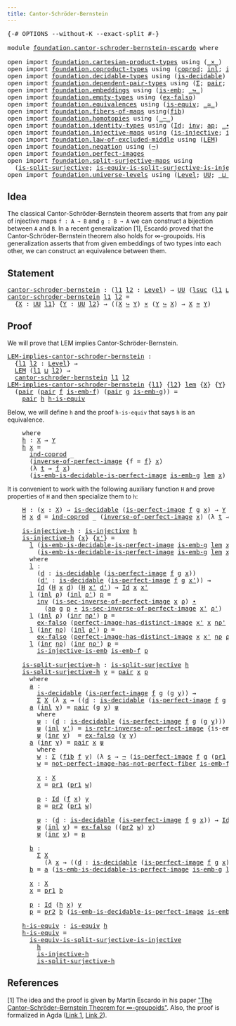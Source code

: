 ```yaml
---
title: Cantor-Schröder-Bernstein
---
```


<pre class="Agda"><a id="51" class="Symbol">{-#</a> <a id="55" class="Keyword">OPTIONS</a> <a id="63" class="Pragma">--without-K</a> <a id="75" class="Pragma">--exact-split</a> <a id="89" class="Symbol">#-}</a>

<a id="94" class="Keyword">module</a> <a id="101" href="foundation.cantor-schroder-bernstein-escardo.html" class="Module">foundation.cantor-schroder-bernstein-escardo</a> <a id="146" class="Keyword">where</a>

<a id="153" class="Keyword">open</a> <a id="158" class="Keyword">import</a> <a id="165" href="foundation.cartesian-product-types.html" class="Module">foundation.cartesian-product-types</a> <a id="200" class="Keyword">using</a> <a id="206" class="Symbol">(</a><a id="207" href="foundation-core.cartesian-product-types.html#577" class="Function Operator">_×_</a><a id="210" class="Symbol">)</a>
<a id="212" class="Keyword">open</a> <a id="217" class="Keyword">import</a> <a id="224" href="foundation.coproduct-types.html" class="Module">foundation.coproduct-types</a> <a id="251" class="Keyword">using</a> <a id="257" class="Symbol">(</a><a id="258" href="foundation.coproduct-types.html#1168" class="Datatype">coprod</a><a id="264" class="Symbol">;</a> <a id="266" href="foundation.coproduct-types.html#1239" class="InductiveConstructor">inl</a><a id="269" class="Symbol">;</a> <a id="271" href="foundation.coproduct-types.html#1262" class="InductiveConstructor">inr</a><a id="274" class="Symbol">;</a> <a id="276" href="foundation.coproduct-types.html#1284" class="Function">ind-coprod</a><a id="286" class="Symbol">)</a>
<a id="288" class="Keyword">open</a> <a id="293" class="Keyword">import</a> <a id="300" href="foundation.decidable-types.html" class="Module">foundation.decidable-types</a> <a id="327" class="Keyword">using</a> <a id="333" class="Symbol">(</a><a id="334" href="foundation.decidable-types.html#1905" class="Function">is-decidable</a><a id="346" class="Symbol">)</a>
<a id="348" class="Keyword">open</a> <a id="353" class="Keyword">import</a> <a id="360" href="foundation.dependent-pair-types.html" class="Module">foundation.dependent-pair-types</a> <a id="392" class="Keyword">using</a> <a id="398" class="Symbol">(</a><a id="399" href="foundation-core.dependent-pair-types.html#502" class="Record">Σ</a><a id="400" class="Symbol">;</a> <a id="402" href="foundation-core.dependent-pair-types.html#575" class="InductiveConstructor">pair</a><a id="406" class="Symbol">;</a> <a id="408" href="foundation-core.dependent-pair-types.html#592" class="Field">pr1</a><a id="411" class="Symbol">;</a> <a id="413" href="foundation-core.dependent-pair-types.html#604" class="Field">pr2</a><a id="416" class="Symbol">)</a>
<a id="418" class="Keyword">open</a> <a id="423" class="Keyword">import</a> <a id="430" href="foundation.embeddings.html" class="Module">foundation.embeddings</a> <a id="452" class="Keyword">using</a> <a id="458" class="Symbol">(</a><a id="459" href="foundation-core.embeddings.html#980" class="Function">is-emb</a><a id="465" class="Symbol">;</a> <a id="467" href="foundation-core.embeddings.html#1062" class="Function Operator">_↪_</a><a id="470" class="Symbol">)</a>
<a id="472" class="Keyword">open</a> <a id="477" class="Keyword">import</a> <a id="484" href="foundation.empty-types.html" class="Module">foundation.empty-types</a> <a id="507" class="Keyword">using</a> <a id="513" class="Symbol">(</a><a id="514" href="foundation-core.empty-types.html#1147" class="Function">ex-falso</a><a id="522" class="Symbol">)</a>
<a id="524" class="Keyword">open</a> <a id="529" class="Keyword">import</a> <a id="536" href="foundation.equivalences.html" class="Module">foundation.equivalences</a> <a id="560" class="Keyword">using</a> <a id="566" class="Symbol">(</a><a id="567" href="foundation-core.equivalences.html#1542" class="Function">is-equiv</a><a id="575" class="Symbol">;</a> <a id="577" href="foundation-core.equivalences.html#1607" class="Function Operator">_≃_</a><a id="580" class="Symbol">)</a>
<a id="582" class="Keyword">open</a> <a id="587" class="Keyword">import</a> <a id="594" href="foundation.fibers-of-maps.html" class="Module">foundation.fibers-of-maps</a> <a id="620" class="Keyword">using</a><a id="625" class="Symbol">(</a><a id="626" href="foundation-core.fibers-of-maps.html#928" class="Function">fib</a><a id="629" class="Symbol">)</a>
<a id="631" class="Keyword">open</a> <a id="636" class="Keyword">import</a> <a id="643" href="foundation.homotopies.html" class="Module">foundation.homotopies</a> <a id="665" class="Keyword">using</a> <a id="671" class="Symbol">(</a><a id="672" href="foundation-core.homotopies.html#467" class="Function Operator">_~_</a><a id="675" class="Symbol">)</a>
<a id="677" class="Keyword">open</a> <a id="682" class="Keyword">import</a> <a id="689" href="foundation.identity-types.html" class="Module">foundation.identity-types</a> <a id="715" class="Keyword">using</a> <a id="721" class="Symbol">(</a><a id="722" href="foundation-core.identity-types.html#641" class="Datatype">Id</a><a id="724" class="Symbol">;</a> <a id="726" href="foundation-core.identity-types.html#1552" class="Function">inv</a><a id="729" class="Symbol">;</a> <a id="731" href="foundation-core.identity-types.html#2853" class="Function">ap</a><a id="733" class="Symbol">;</a> <a id="735" href="foundation-core.identity-types.html#1239" class="Function Operator">_∙_</a><a id="738" class="Symbol">)</a>
<a id="740" class="Keyword">open</a> <a id="745" class="Keyword">import</a> <a id="752" href="foundation.injective-maps.html" class="Module">foundation.injective-maps</a> <a id="778" class="Keyword">using</a> <a id="784" class="Symbol">(</a><a id="785" href="foundation.injective-maps.html#1295" class="Function">is-injective</a><a id="797" class="Symbol">;</a> <a id="799" href="foundation.injective-maps.html#3649" class="Function">is-injective-is-emb</a><a id="818" class="Symbol">)</a>
<a id="820" class="Keyword">open</a> <a id="825" class="Keyword">import</a> <a id="832" href="foundation.law-of-excluded-middle.html" class="Module">foundation.law-of-excluded-middle</a> <a id="866" class="Keyword">using</a> <a id="872" class="Symbol">(</a><a id="873" href="foundation.law-of-excluded-middle.html#645" class="Function">LEM</a><a id="876" class="Symbol">)</a>
<a id="878" class="Keyword">open</a> <a id="883" class="Keyword">import</a> <a id="890" href="foundation.negation.html" class="Module">foundation.negation</a> <a id="910" class="Keyword">using</a> <a id="916" class="Symbol">(</a><a id="917" href="foundation-core.negation.html#452" class="Function">¬</a><a id="918" class="Symbol">)</a>
<a id="920" class="Keyword">open</a> <a id="925" class="Keyword">import</a> <a id="932" href="foundation.perfect-images.html" class="Module">foundation.perfect-images</a>
<a id="958" class="Keyword">open</a> <a id="963" class="Keyword">import</a> <a id="970" href="foundation.split-surjective-maps.html" class="Module">foundation.split-surjective-maps</a> <a id="1003" class="Keyword">using</a>
  <a id="1011" class="Symbol">(</a><a id="1012" href="foundation.split-surjective-maps.html#969" class="Function">is-split-surjective</a><a id="1031" class="Symbol">;</a> <a id="1033" href="foundation.split-surjective-maps.html#1326" class="Function">is-equiv-is-split-surjective-is-injective</a><a id="1074" class="Symbol">)</a>
<a id="1076" class="Keyword">open</a> <a id="1081" class="Keyword">import</a> <a id="1088" href="foundation.universe-levels.html" class="Module">foundation.universe-levels</a> <a id="1115" class="Keyword">using</a> <a id="1121" class="Symbol">(</a><a id="1122" href="Agda.Primitive.html#597" class="Postulate">Level</a><a id="1127" class="Symbol">;</a> <a id="1129" href="foundation-core.universe-levels.html#222" class="Primitive">UU</a><a id="1131" class="Symbol">;</a> <a id="1133" href="Agda.Primitive.html#810" class="Primitive Operator">_⊔_</a><a id="1136" class="Symbol">;</a> <a id="1138" href="Agda.Primitive.html#780" class="Primitive">lsuc</a><a id="1142" class="Symbol">)</a>
</pre>
## Idea

The classical Cantor-Schröder-Bernstein theorem asserts that from any pair of injective maps `f : A → B` and `g : B → A` we can construct a bijection between `A` and `B`. In a recent generalization [1], Escardó proved that the Cantor-Schröder-Bernstein theorem also holds for ∞-groupoids. His generalization asserts that from given embeddings of two types into each other, we can construct an equivalence between them.

## Statement

<pre class="Agda"><a id="cantor-schroder-bernstein"></a><a id="1600" href="foundation.cantor-schroder-bernstein-escardo.html#1600" class="Function">cantor-schroder-bernstein</a> <a id="1626" class="Symbol">:</a> <a id="1628" class="Symbol">(</a><a id="1629" href="foundation.cantor-schroder-bernstein-escardo.html#1629" class="Bound">l1</a> <a id="1632" href="foundation.cantor-schroder-bernstein-escardo.html#1632" class="Bound">l2</a> <a id="1635" class="Symbol">:</a> <a id="1637" href="Agda.Primitive.html#597" class="Postulate">Level</a><a id="1642" class="Symbol">)</a> <a id="1644" class="Symbol">→</a> <a id="1646" href="foundation-core.universe-levels.html#222" class="Primitive">UU</a> <a id="1649" class="Symbol">(</a><a id="1650" href="Agda.Primitive.html#780" class="Primitive">lsuc</a> <a id="1655" class="Symbol">(</a><a id="1656" href="foundation.cantor-schroder-bernstein-escardo.html#1629" class="Bound">l1</a> <a id="1659" href="Agda.Primitive.html#810" class="Primitive Operator">⊔</a> <a id="1661" href="foundation.cantor-schroder-bernstein-escardo.html#1632" class="Bound">l2</a><a id="1663" class="Symbol">))</a>
<a id="1666" href="foundation.cantor-schroder-bernstein-escardo.html#1600" class="Function">cantor-schroder-bernstein</a> <a id="1692" href="foundation.cantor-schroder-bernstein-escardo.html#1692" class="Bound">l1</a> <a id="1695" href="foundation.cantor-schroder-bernstein-escardo.html#1695" class="Bound">l2</a> <a id="1698" class="Symbol">=</a>
  <a id="1702" class="Symbol">{</a><a id="1703" href="foundation.cantor-schroder-bernstein-escardo.html#1703" class="Bound">X</a> <a id="1705" class="Symbol">:</a> <a id="1707" href="foundation-core.universe-levels.html#222" class="Primitive">UU</a> <a id="1710" href="foundation.cantor-schroder-bernstein-escardo.html#1692" class="Bound">l1</a><a id="1712" class="Symbol">}</a> <a id="1714" class="Symbol">{</a><a id="1715" href="foundation.cantor-schroder-bernstein-escardo.html#1715" class="Bound">Y</a> <a id="1717" class="Symbol">:</a> <a id="1719" href="foundation-core.universe-levels.html#222" class="Primitive">UU</a> <a id="1722" href="foundation.cantor-schroder-bernstein-escardo.html#1695" class="Bound">l2</a><a id="1724" class="Symbol">}</a> <a id="1726" class="Symbol">→</a> <a id="1728" class="Symbol">((</a><a id="1730" href="foundation.cantor-schroder-bernstein-escardo.html#1703" class="Bound">X</a> <a id="1732" href="foundation-core.embeddings.html#1062" class="Function Operator">↪</a> <a id="1734" href="foundation.cantor-schroder-bernstein-escardo.html#1715" class="Bound">Y</a><a id="1735" class="Symbol">)</a> <a id="1737" href="foundation-core.cartesian-product-types.html#577" class="Function Operator">×</a> <a id="1739" class="Symbol">(</a><a id="1740" href="foundation.cantor-schroder-bernstein-escardo.html#1715" class="Bound">Y</a> <a id="1742" href="foundation-core.embeddings.html#1062" class="Function Operator">↪</a> <a id="1744" href="foundation.cantor-schroder-bernstein-escardo.html#1703" class="Bound">X</a><a id="1745" class="Symbol">)</a> <a id="1747" class="Symbol">→</a> <a id="1749" href="foundation.cantor-schroder-bernstein-escardo.html#1703" class="Bound">X</a> <a id="1751" href="foundation-core.equivalences.html#1607" class="Function Operator">≃</a> <a id="1753" href="foundation.cantor-schroder-bernstein-escardo.html#1715" class="Bound">Y</a><a id="1754" class="Symbol">)</a>
</pre>
## Proof

We will prove that LEM implies Cantor-Schröder-Bernstein.

<pre class="Agda"><a id="LEM-implies-cantor-schroder-bernstein"></a><a id="1838" href="foundation.cantor-schroder-bernstein-escardo.html#1838" class="Function">LEM-implies-cantor-schroder-bernstein</a> <a id="1876" class="Symbol">:</a>
  <a id="1880" class="Symbol">{</a><a id="1881" href="foundation.cantor-schroder-bernstein-escardo.html#1881" class="Bound">l1</a> <a id="1884" href="foundation.cantor-schroder-bernstein-escardo.html#1884" class="Bound">l2</a> <a id="1887" class="Symbol">:</a> <a id="1889" href="Agda.Primitive.html#597" class="Postulate">Level</a><a id="1894" class="Symbol">}</a> <a id="1896" class="Symbol">→</a>
  <a id="1900" href="foundation.law-of-excluded-middle.html#645" class="Function">LEM</a> <a id="1904" class="Symbol">(</a><a id="1905" href="foundation.cantor-schroder-bernstein-escardo.html#1881" class="Bound">l1</a> <a id="1908" href="Agda.Primitive.html#810" class="Primitive Operator">⊔</a> <a id="1910" href="foundation.cantor-schroder-bernstein-escardo.html#1884" class="Bound">l2</a><a id="1912" class="Symbol">)</a> <a id="1914" class="Symbol">→</a>
  <a id="1918" href="foundation.cantor-schroder-bernstein-escardo.html#1600" class="Function">cantor-schroder-bernstein</a> <a id="1944" href="foundation.cantor-schroder-bernstein-escardo.html#1881" class="Bound">l1</a> <a id="1947" href="foundation.cantor-schroder-bernstein-escardo.html#1884" class="Bound">l2</a>
<a id="1950" href="foundation.cantor-schroder-bernstein-escardo.html#1838" class="Function">LEM-implies-cantor-schroder-bernstein</a> <a id="1988" class="Symbol">{</a><a id="1989" href="foundation.cantor-schroder-bernstein-escardo.html#1989" class="Bound">l1</a><a id="1991" class="Symbol">}</a> <a id="1993" class="Symbol">{</a><a id="1994" href="foundation.cantor-schroder-bernstein-escardo.html#1994" class="Bound">l2</a><a id="1996" class="Symbol">}</a> <a id="1998" href="foundation.cantor-schroder-bernstein-escardo.html#1998" class="Bound">lem</a> <a id="2002" class="Symbol">{</a><a id="2003" href="foundation.cantor-schroder-bernstein-escardo.html#2003" class="Bound">X</a><a id="2004" class="Symbol">}</a> <a id="2006" class="Symbol">{</a><a id="2007" href="foundation.cantor-schroder-bernstein-escardo.html#2007" class="Bound">Y</a><a id="2008" class="Symbol">}</a>
  <a id="2012" class="Symbol">(</a><a id="2013" href="foundation-core.dependent-pair-types.html#575" class="InductiveConstructor">pair</a> <a id="2018" class="Symbol">(</a><a id="2019" href="foundation-core.dependent-pair-types.html#575" class="InductiveConstructor">pair</a> <a id="2024" href="foundation.cantor-schroder-bernstein-escardo.html#2024" class="Bound">f</a> <a id="2026" href="foundation.cantor-schroder-bernstein-escardo.html#2026" class="Bound">is-emb-f</a><a id="2034" class="Symbol">)</a> <a id="2036" class="Symbol">(</a><a id="2037" href="foundation-core.dependent-pair-types.html#575" class="InductiveConstructor">pair</a> <a id="2042" href="foundation.cantor-schroder-bernstein-escardo.html#2042" class="Bound">g</a> <a id="2044" href="foundation.cantor-schroder-bernstein-escardo.html#2044" class="Bound">is-emb-g</a><a id="2052" class="Symbol">))</a> <a id="2055" class="Symbol">=</a>
    <a id="2061" href="foundation-core.dependent-pair-types.html#575" class="InductiveConstructor">pair</a> <a id="2066" href="foundation.cantor-schroder-bernstein-escardo.html#2193" class="Function">h</a> <a id="2068" href="foundation.cantor-schroder-bernstein-escardo.html#4580" class="Function">h-is-equiv</a>
</pre>
Below, we will define `h` and the proof `h-is-equiv` that says `h` is an equivalence.

<pre class="Agda">    <a id="2183" class="Keyword">where</a>
    <a id="2193" href="foundation.cantor-schroder-bernstein-escardo.html#2193" class="Function">h</a> <a id="2195" class="Symbol">:</a> <a id="2197" href="foundation.cantor-schroder-bernstein-escardo.html#2003" class="Bound">X</a> <a id="2199" class="Symbol">→</a> <a id="2201" href="foundation.cantor-schroder-bernstein-escardo.html#2007" class="Bound">Y</a>
    <a id="2207" href="foundation.cantor-schroder-bernstein-escardo.html#2193" class="Function">h</a> <a id="2209" href="foundation.cantor-schroder-bernstein-escardo.html#2209" class="Bound">x</a> <a id="2211" class="Symbol">=</a>
      <a id="2219" href="foundation.coproduct-types.html#1284" class="Function">ind-coprod</a> <a id="2230" class="Symbol">_</a>
      <a id="2238" class="Symbol">(</a><a id="2239" href="foundation.perfect-images.html#3253" class="Function">inverse-of-perfect-image</a> <a id="2264" class="Symbol">{</a><a id="2265" class="Argument">f</a> <a id="2267" class="Symbol">=</a> <a id="2269" href="foundation.cantor-schroder-bernstein-escardo.html#2024" class="Bound">f</a><a id="2270" class="Symbol">}</a> <a id="2272" href="foundation.cantor-schroder-bernstein-escardo.html#2209" class="Bound">x</a><a id="2273" class="Symbol">)</a>
      <a id="2281" class="Symbol">(λ</a> <a id="2284" href="foundation.cantor-schroder-bernstein-escardo.html#2284" class="Bound">t</a> <a id="2286" class="Symbol">→</a> <a id="2288" href="foundation.cantor-schroder-bernstein-escardo.html#2024" class="Bound">f</a> <a id="2290" href="foundation.cantor-schroder-bernstein-escardo.html#2209" class="Bound">x</a><a id="2291" class="Symbol">)</a>
      <a id="2299" class="Symbol">(</a><a id="2300" href="foundation.perfect-images.html#2372" class="Function">is-emb-is-decidable-is-perfect-image</a> <a id="2337" href="foundation.cantor-schroder-bernstein-escardo.html#2044" class="Bound">is-emb-g</a> <a id="2346" href="foundation.cantor-schroder-bernstein-escardo.html#1998" class="Bound">lem</a> <a id="2350" href="foundation.cantor-schroder-bernstein-escardo.html#2209" class="Bound">x</a><a id="2351" class="Symbol">)</a>
</pre>
It is convenient to work with the following auxiliary function `H` and prove properties of `H` and then specialize them to `h`:

<pre class="Agda">    <a id="2499" href="foundation.cantor-schroder-bernstein-escardo.html#2499" class="Function">H</a> <a id="2501" class="Symbol">:</a> <a id="2503" class="Symbol">(</a><a id="2504" href="foundation.cantor-schroder-bernstein-escardo.html#2504" class="Bound">x</a> <a id="2506" class="Symbol">:</a> <a id="2508" href="foundation.cantor-schroder-bernstein-escardo.html#2003" class="Bound">X</a><a id="2509" class="Symbol">)</a> <a id="2511" class="Symbol">→</a> <a id="2513" href="foundation.decidable-types.html#1905" class="Function">is-decidable</a> <a id="2526" class="Symbol">(</a><a id="2527" href="foundation.perfect-images.html#1692" class="Function">is-perfect-image</a> <a id="2544" href="foundation.cantor-schroder-bernstein-escardo.html#2024" class="Bound">f</a> <a id="2546" href="foundation.cantor-schroder-bernstein-escardo.html#2042" class="Bound">g</a> <a id="2548" href="foundation.cantor-schroder-bernstein-escardo.html#2504" class="Bound">x</a><a id="2549" class="Symbol">)</a> <a id="2551" class="Symbol">→</a> <a id="2553" href="foundation.cantor-schroder-bernstein-escardo.html#2007" class="Bound">Y</a>
    <a id="2559" href="foundation.cantor-schroder-bernstein-escardo.html#2499" class="Function">H</a> <a id="2561" href="foundation.cantor-schroder-bernstein-escardo.html#2561" class="Bound">x</a> <a id="2563" href="foundation.cantor-schroder-bernstein-escardo.html#2563" class="Bound">d</a> <a id="2565" class="Symbol">=</a> <a id="2567" href="foundation.coproduct-types.html#1284" class="Function">ind-coprod</a> <a id="2578" class="Symbol">_</a> <a id="2580" class="Symbol">(</a><a id="2581" href="foundation.perfect-images.html#3253" class="Function">inverse-of-perfect-image</a> <a id="2606" href="foundation.cantor-schroder-bernstein-escardo.html#2561" class="Bound">x</a><a id="2607" class="Symbol">)</a> <a id="2609" class="Symbol">(λ</a> <a id="2612" href="foundation.cantor-schroder-bernstein-escardo.html#2612" class="Bound">t</a> <a id="2614" class="Symbol">→</a> <a id="2616" href="foundation.cantor-schroder-bernstein-escardo.html#2024" class="Bound">f</a> <a id="2618" href="foundation.cantor-schroder-bernstein-escardo.html#2561" class="Bound">x</a><a id="2619" class="Symbol">)</a> <a id="2621" href="foundation.cantor-schroder-bernstein-escardo.html#2563" class="Bound">d</a>

    <a id="2628" href="foundation.cantor-schroder-bernstein-escardo.html#2628" class="Function">is-injective-h</a> <a id="2643" class="Symbol">:</a> <a id="2645" href="foundation.injective-maps.html#1295" class="Function">is-injective</a> <a id="2658" href="foundation.cantor-schroder-bernstein-escardo.html#2193" class="Function">h</a>
    <a id="2664" href="foundation.cantor-schroder-bernstein-escardo.html#2628" class="Function">is-injective-h</a> <a id="2679" class="Symbol">{</a><a id="2680" href="foundation.cantor-schroder-bernstein-escardo.html#2680" class="Bound">x</a><a id="2681" class="Symbol">}</a> <a id="2683" class="Symbol">{</a><a id="2684" href="foundation.cantor-schroder-bernstein-escardo.html#2684" class="Bound">x&#39;</a><a id="2686" class="Symbol">}</a> <a id="2688" class="Symbol">=</a>
      <a id="2696" href="foundation.cantor-schroder-bernstein-escardo.html#2833" class="Function">l</a> <a id="2698" class="Symbol">(</a><a id="2699" href="foundation.perfect-images.html#2372" class="Function">is-emb-is-decidable-is-perfect-image</a> <a id="2736" href="foundation.cantor-schroder-bernstein-escardo.html#2044" class="Bound">is-emb-g</a> <a id="2745" href="foundation.cantor-schroder-bernstein-escardo.html#1998" class="Bound">lem</a> <a id="2749" href="foundation.cantor-schroder-bernstein-escardo.html#2680" class="Bound">x</a><a id="2750" class="Symbol">)</a>
        <a id="2760" class="Symbol">(</a><a id="2761" href="foundation.perfect-images.html#2372" class="Function">is-emb-is-decidable-is-perfect-image</a> <a id="2798" href="foundation.cantor-schroder-bernstein-escardo.html#2044" class="Bound">is-emb-g</a> <a id="2807" href="foundation.cantor-schroder-bernstein-escardo.html#1998" class="Bound">lem</a> <a id="2811" href="foundation.cantor-schroder-bernstein-escardo.html#2684" class="Bound">x&#39;</a><a id="2813" class="Symbol">)</a>
      <a id="2821" class="Keyword">where</a>
      <a id="2833" href="foundation.cantor-schroder-bernstein-escardo.html#2833" class="Function">l</a> <a id="2835" class="Symbol">:</a>
        <a id="2845" class="Symbol">(</a><a id="2846" href="foundation.cantor-schroder-bernstein-escardo.html#2846" class="Bound">d</a> <a id="2848" class="Symbol">:</a> <a id="2850" href="foundation.decidable-types.html#1905" class="Function">is-decidable</a> <a id="2863" class="Symbol">(</a><a id="2864" href="foundation.perfect-images.html#1692" class="Function">is-perfect-image</a> <a id="2881" href="foundation.cantor-schroder-bernstein-escardo.html#2024" class="Bound">f</a> <a id="2883" href="foundation.cantor-schroder-bernstein-escardo.html#2042" class="Bound">g</a> <a id="2885" href="foundation.cantor-schroder-bernstein-escardo.html#2680" class="Bound">x</a><a id="2886" class="Symbol">))</a>
        <a id="2897" class="Symbol">(</a><a id="2898" href="foundation.cantor-schroder-bernstein-escardo.html#2898" class="Bound">d&#39;</a> <a id="2901" class="Symbol">:</a> <a id="2903" href="foundation.decidable-types.html#1905" class="Function">is-decidable</a> <a id="2916" class="Symbol">(</a><a id="2917" href="foundation.perfect-images.html#1692" class="Function">is-perfect-image</a> <a id="2934" href="foundation.cantor-schroder-bernstein-escardo.html#2024" class="Bound">f</a> <a id="2936" href="foundation.cantor-schroder-bernstein-escardo.html#2042" class="Bound">g</a> <a id="2938" href="foundation.cantor-schroder-bernstein-escardo.html#2684" class="Bound">x&#39;</a><a id="2940" class="Symbol">))</a> <a id="2943" class="Symbol">→</a>
        <a id="2953" href="foundation-core.identity-types.html#641" class="Datatype">Id</a> <a id="2956" class="Symbol">(</a><a id="2957" href="foundation.cantor-schroder-bernstein-escardo.html#2499" class="Function">H</a> <a id="2959" href="foundation.cantor-schroder-bernstein-escardo.html#2680" class="Bound">x</a> <a id="2961" href="foundation.cantor-schroder-bernstein-escardo.html#2846" class="Bound">d</a><a id="2962" class="Symbol">)</a> <a id="2964" class="Symbol">(</a><a id="2965" href="foundation.cantor-schroder-bernstein-escardo.html#2499" class="Function">H</a> <a id="2967" href="foundation.cantor-schroder-bernstein-escardo.html#2684" class="Bound">x&#39;</a> <a id="2970" href="foundation.cantor-schroder-bernstein-escardo.html#2898" class="Bound">d&#39;</a><a id="2972" class="Symbol">)</a> <a id="2974" class="Symbol">→</a> <a id="2976" href="foundation-core.identity-types.html#641" class="Datatype">Id</a> <a id="2979" href="foundation.cantor-schroder-bernstein-escardo.html#2680" class="Bound">x</a> <a id="2981" href="foundation.cantor-schroder-bernstein-escardo.html#2684" class="Bound">x&#39;</a>
      <a id="2990" href="foundation.cantor-schroder-bernstein-escardo.html#2833" class="Function">l</a> <a id="2992" class="Symbol">(</a><a id="2993" href="foundation.coproduct-types.html#1239" class="InductiveConstructor">inl</a> <a id="2997" href="foundation.cantor-schroder-bernstein-escardo.html#2997" class="Bound">ρ</a><a id="2998" class="Symbol">)</a> <a id="3000" class="Symbol">(</a><a id="3001" href="foundation.coproduct-types.html#1239" class="InductiveConstructor">inl</a> <a id="3005" href="foundation.cantor-schroder-bernstein-escardo.html#3005" class="Bound">ρ&#39;</a><a id="3007" class="Symbol">)</a> <a id="3009" href="foundation.cantor-schroder-bernstein-escardo.html#3009" class="Bound">p</a> <a id="3011" class="Symbol">=</a>
        <a id="3021" href="foundation-core.identity-types.html#1552" class="Function">inv</a> <a id="3025" class="Symbol">(</a><a id="3026" href="foundation.perfect-images.html#3397" class="Function">is-sec-inverse-of-perfect-image</a> <a id="3058" href="foundation.cantor-schroder-bernstein-escardo.html#2680" class="Bound">x</a> <a id="3060" href="foundation.cantor-schroder-bernstein-escardo.html#2997" class="Bound">ρ</a><a id="3061" class="Symbol">)</a> <a id="3063" href="foundation-core.identity-types.html#1239" class="Function Operator">∙</a>
          <a id="3075" class="Symbol">(</a><a id="3076" href="foundation-core.identity-types.html#2853" class="Function">ap</a> <a id="3079" href="foundation.cantor-schroder-bernstein-escardo.html#2042" class="Bound">g</a> <a id="3081" href="foundation.cantor-schroder-bernstein-escardo.html#3009" class="Bound">p</a> <a id="3083" href="foundation-core.identity-types.html#1239" class="Function Operator">∙</a> <a id="3085" href="foundation.perfect-images.html#3397" class="Function">is-sec-inverse-of-perfect-image</a> <a id="3117" href="foundation.cantor-schroder-bernstein-escardo.html#2684" class="Bound">x&#39;</a> <a id="3120" href="foundation.cantor-schroder-bernstein-escardo.html#3005" class="Bound">ρ&#39;</a><a id="3122" class="Symbol">)</a>
      <a id="3130" href="foundation.cantor-schroder-bernstein-escardo.html#2833" class="Function">l</a> <a id="3132" class="Symbol">(</a><a id="3133" href="foundation.coproduct-types.html#1239" class="InductiveConstructor">inl</a> <a id="3137" href="foundation.cantor-schroder-bernstein-escardo.html#3137" class="Bound">ρ</a><a id="3138" class="Symbol">)</a> <a id="3140" class="Symbol">(</a><a id="3141" href="foundation.coproduct-types.html#1262" class="InductiveConstructor">inr</a> <a id="3145" href="foundation.cantor-schroder-bernstein-escardo.html#3145" class="Bound">nρ&#39;</a><a id="3148" class="Symbol">)</a> <a id="3150" href="foundation.cantor-schroder-bernstein-escardo.html#3150" class="Bound">p</a> <a id="3152" class="Symbol">=</a>
        <a id="3162" href="foundation-core.empty-types.html#1147" class="Function">ex-falso</a> <a id="3171" class="Symbol">(</a><a id="3172" href="foundation.perfect-images.html#4486" class="Function">perfect-image-has-distinct-image</a> <a id="3205" href="foundation.cantor-schroder-bernstein-escardo.html#2684" class="Bound">x&#39;</a> <a id="3208" href="foundation.cantor-schroder-bernstein-escardo.html#2680" class="Bound">x</a> <a id="3210" href="foundation.cantor-schroder-bernstein-escardo.html#3145" class="Bound">nρ&#39;</a> <a id="3214" href="foundation.cantor-schroder-bernstein-escardo.html#3137" class="Bound">ρ</a> <a id="3216" class="Symbol">(</a><a id="3217" href="foundation-core.identity-types.html#1552" class="Function">inv</a> <a id="3221" href="foundation.cantor-schroder-bernstein-escardo.html#3150" class="Bound">p</a><a id="3222" class="Symbol">))</a>
      <a id="3231" href="foundation.cantor-schroder-bernstein-escardo.html#2833" class="Function">l</a> <a id="3233" class="Symbol">(</a><a id="3234" href="foundation.coproduct-types.html#1262" class="InductiveConstructor">inr</a> <a id="3238" href="foundation.cantor-schroder-bernstein-escardo.html#3238" class="Bound">nρ</a><a id="3240" class="Symbol">)</a> <a id="3242" class="Symbol">(</a><a id="3243" href="foundation.coproduct-types.html#1239" class="InductiveConstructor">inl</a> <a id="3247" href="foundation.cantor-schroder-bernstein-escardo.html#3247" class="Bound">ρ&#39;</a><a id="3249" class="Symbol">)</a> <a id="3251" href="foundation.cantor-schroder-bernstein-escardo.html#3251" class="Bound">p</a> <a id="3253" class="Symbol">=</a>
        <a id="3263" href="foundation-core.empty-types.html#1147" class="Function">ex-falso</a> <a id="3272" class="Symbol">(</a><a id="3273" href="foundation.perfect-images.html#4486" class="Function">perfect-image-has-distinct-image</a> <a id="3306" href="foundation.cantor-schroder-bernstein-escardo.html#2680" class="Bound">x</a> <a id="3308" href="foundation.cantor-schroder-bernstein-escardo.html#2684" class="Bound">x&#39;</a> <a id="3311" href="foundation.cantor-schroder-bernstein-escardo.html#3238" class="Bound">nρ</a> <a id="3314" href="foundation.cantor-schroder-bernstein-escardo.html#3247" class="Bound">ρ&#39;</a> <a id="3317" href="foundation.cantor-schroder-bernstein-escardo.html#3251" class="Bound">p</a><a id="3318" class="Symbol">)</a>
      <a id="3326" href="foundation.cantor-schroder-bernstein-escardo.html#2833" class="Function">l</a> <a id="3328" class="Symbol">(</a><a id="3329" href="foundation.coproduct-types.html#1262" class="InductiveConstructor">inr</a> <a id="3333" href="foundation.cantor-schroder-bernstein-escardo.html#3333" class="Bound">nρ</a><a id="3335" class="Symbol">)</a> <a id="3337" class="Symbol">(</a><a id="3338" href="foundation.coproduct-types.html#1262" class="InductiveConstructor">inr</a> <a id="3342" href="foundation.cantor-schroder-bernstein-escardo.html#3342" class="Bound">nρ&#39;</a><a id="3345" class="Symbol">)</a> <a id="3347" href="foundation.cantor-schroder-bernstein-escardo.html#3347" class="Bound">p</a> <a id="3349" class="Symbol">=</a>
        <a id="3359" href="foundation.injective-maps.html#3649" class="Function">is-injective-is-emb</a> <a id="3379" href="foundation.cantor-schroder-bernstein-escardo.html#2026" class="Bound">is-emb-f</a> <a id="3388" href="foundation.cantor-schroder-bernstein-escardo.html#3347" class="Bound">p</a>

    <a id="3395" href="foundation.cantor-schroder-bernstein-escardo.html#3395" class="Function">is-split-surjective-h</a> <a id="3417" class="Symbol">:</a> <a id="3419" href="foundation.split-surjective-maps.html#969" class="Function">is-split-surjective</a> <a id="3439" href="foundation.cantor-schroder-bernstein-escardo.html#2193" class="Function">h</a>
    <a id="3445" href="foundation.cantor-schroder-bernstein-escardo.html#3395" class="Function">is-split-surjective-h</a> <a id="3467" href="foundation.cantor-schroder-bernstein-escardo.html#3467" class="Bound">y</a> <a id="3469" class="Symbol">=</a> <a id="3471" href="foundation-core.dependent-pair-types.html#575" class="InductiveConstructor">pair</a> <a id="3476" href="foundation.cantor-schroder-bernstein-escardo.html#4461" class="Function">x</a> <a id="3478" href="foundation.cantor-schroder-bernstein-escardo.html#4490" class="Function">p</a>
      <a id="3486" class="Keyword">where</a>
      <a id="3498" href="foundation.cantor-schroder-bernstein-escardo.html#3498" class="Function">a</a> <a id="3500" class="Symbol">:</a>
        <a id="3510" href="foundation.decidable-types.html#1905" class="Function">is-decidable</a> <a id="3523" class="Symbol">(</a><a id="3524" href="foundation.perfect-images.html#1692" class="Function">is-perfect-image</a> <a id="3541" href="foundation.cantor-schroder-bernstein-escardo.html#2024" class="Bound">f</a> <a id="3543" href="foundation.cantor-schroder-bernstein-escardo.html#2042" class="Bound">g</a> <a id="3545" class="Symbol">(</a><a id="3546" href="foundation.cantor-schroder-bernstein-escardo.html#2042" class="Bound">g</a> <a id="3548" href="foundation.cantor-schroder-bernstein-escardo.html#3467" class="Bound">y</a><a id="3549" class="Symbol">))</a> <a id="3552" class="Symbol">→</a>
        <a id="3562" href="foundation-core.dependent-pair-types.html#502" class="Record">Σ</a> <a id="3564" href="foundation.cantor-schroder-bernstein-escardo.html#2003" class="Bound">X</a> <a id="3566" class="Symbol">(λ</a> <a id="3569" href="foundation.cantor-schroder-bernstein-escardo.html#3569" class="Bound">x</a> <a id="3571" class="Symbol">→</a> <a id="3573" class="Symbol">((</a><a id="3575" href="foundation.cantor-schroder-bernstein-escardo.html#3575" class="Bound">d</a> <a id="3577" class="Symbol">:</a> <a id="3579" href="foundation.decidable-types.html#1905" class="Function">is-decidable</a> <a id="3592" class="Symbol">(</a><a id="3593" href="foundation.perfect-images.html#1692" class="Function">is-perfect-image</a> <a id="3610" href="foundation.cantor-schroder-bernstein-escardo.html#2024" class="Bound">f</a> <a id="3612" href="foundation.cantor-schroder-bernstein-escardo.html#2042" class="Bound">g</a> <a id="3614" href="foundation.cantor-schroder-bernstein-escardo.html#3569" class="Bound">x</a><a id="3615" class="Symbol">))</a> <a id="3618" class="Symbol">→</a> <a id="3620" href="foundation-core.identity-types.html#641" class="Datatype">Id</a> <a id="3623" class="Symbol">(</a><a id="3624" href="foundation.cantor-schroder-bernstein-escardo.html#2499" class="Function">H</a> <a id="3626" href="foundation.cantor-schroder-bernstein-escardo.html#3569" class="Bound">x</a> <a id="3628" href="foundation.cantor-schroder-bernstein-escardo.html#3575" class="Bound">d</a><a id="3629" class="Symbol">)</a> <a id="3631" href="foundation.cantor-schroder-bernstein-escardo.html#3467" class="Bound">y</a><a id="3632" class="Symbol">))</a>
      <a id="3641" href="foundation.cantor-schroder-bernstein-escardo.html#3498" class="Function">a</a> <a id="3643" class="Symbol">(</a><a id="3644" href="foundation.coproduct-types.html#1239" class="InductiveConstructor">inl</a> <a id="3648" href="foundation.cantor-schroder-bernstein-escardo.html#3648" class="Bound">γ</a><a id="3649" class="Symbol">)</a> <a id="3651" class="Symbol">=</a> <a id="3653" href="foundation-core.dependent-pair-types.html#575" class="InductiveConstructor">pair</a> <a id="3658" class="Symbol">(</a><a id="3659" href="foundation.cantor-schroder-bernstein-escardo.html#2042" class="Bound">g</a> <a id="3661" href="foundation.cantor-schroder-bernstein-escardo.html#3467" class="Bound">y</a><a id="3662" class="Symbol">)</a> <a id="3664" href="foundation.cantor-schroder-bernstein-escardo.html#3688" class="Function">ψ</a>
        <a id="3674" class="Keyword">where</a>
        <a id="3688" href="foundation.cantor-schroder-bernstein-escardo.html#3688" class="Function">ψ</a> <a id="3690" class="Symbol">:</a> <a id="3692" class="Symbol">(</a><a id="3693" href="foundation.cantor-schroder-bernstein-escardo.html#3693" class="Bound">d</a> <a id="3695" class="Symbol">:</a> <a id="3697" href="foundation.decidable-types.html#1905" class="Function">is-decidable</a> <a id="3710" class="Symbol">(</a><a id="3711" href="foundation.perfect-images.html#1692" class="Function">is-perfect-image</a> <a id="3728" href="foundation.cantor-schroder-bernstein-escardo.html#2024" class="Bound">f</a> <a id="3730" href="foundation.cantor-schroder-bernstein-escardo.html#2042" class="Bound">g</a> <a id="3732" class="Symbol">(</a><a id="3733" href="foundation.cantor-schroder-bernstein-escardo.html#2042" class="Bound">g</a> <a id="3735" href="foundation.cantor-schroder-bernstein-escardo.html#3467" class="Bound">y</a><a id="3736" class="Symbol">)))</a> <a id="3740" class="Symbol">→</a> <a id="3742" href="foundation-core.identity-types.html#641" class="Datatype">Id</a> <a id="3745" class="Symbol">(</a><a id="3746" href="foundation.cantor-schroder-bernstein-escardo.html#2499" class="Function">H</a> <a id="3748" class="Symbol">(</a><a id="3749" href="foundation.cantor-schroder-bernstein-escardo.html#2042" class="Bound">g</a> <a id="3751" href="foundation.cantor-schroder-bernstein-escardo.html#3467" class="Bound">y</a><a id="3752" class="Symbol">)</a> <a id="3754" href="foundation.cantor-schroder-bernstein-escardo.html#3693" class="Bound">d</a><a id="3755" class="Symbol">)</a> <a id="3757" href="foundation.cantor-schroder-bernstein-escardo.html#3467" class="Bound">y</a>
        <a id="3767" href="foundation.cantor-schroder-bernstein-escardo.html#3688" class="Function">ψ</a> <a id="3769" class="Symbol">(</a><a id="3770" href="foundation.coproduct-types.html#1239" class="InductiveConstructor">inl</a> <a id="3774" href="foundation.cantor-schroder-bernstein-escardo.html#3774" class="Bound">v&#39;</a><a id="3776" class="Symbol">)</a> <a id="3778" class="Symbol">=</a> <a id="3780" href="foundation.perfect-images.html#3719" class="Function">is-retr-inverse-of-perfect-image</a> <a id="3813" class="Symbol">{</a><a id="3814" class="Argument">is-emb-g</a> <a id="3823" class="Symbol">=</a> <a id="3825" href="foundation.cantor-schroder-bernstein-escardo.html#2044" class="Bound">is-emb-g</a><a id="3833" class="Symbol">}</a> <a id="3835" href="foundation.cantor-schroder-bernstein-escardo.html#3467" class="Bound">y</a> <a id="3837" href="foundation.cantor-schroder-bernstein-escardo.html#3774" class="Bound">v&#39;</a>
        <a id="3848" href="foundation.cantor-schroder-bernstein-escardo.html#3688" class="Function">ψ</a> <a id="3850" class="Symbol">(</a><a id="3851" href="foundation.coproduct-types.html#1262" class="InductiveConstructor">inr</a> <a id="3855" href="foundation.cantor-schroder-bernstein-escardo.html#3855" class="Bound">v</a><a id="3856" class="Symbol">)</a>  <a id="3859" class="Symbol">=</a> <a id="3861" href="foundation-core.empty-types.html#1147" class="Function">ex-falso</a> <a id="3870" class="Symbol">(</a><a id="3871" href="foundation.cantor-schroder-bernstein-escardo.html#3855" class="Bound">v</a> <a id="3873" href="foundation.cantor-schroder-bernstein-escardo.html#3648" class="Bound">γ</a><a id="3874" class="Symbol">)</a>
      <a id="3882" href="foundation.cantor-schroder-bernstein-escardo.html#3498" class="Function">a</a> <a id="3884" class="Symbol">(</a><a id="3885" href="foundation.coproduct-types.html#1262" class="InductiveConstructor">inr</a> <a id="3889" href="foundation.cantor-schroder-bernstein-escardo.html#3889" class="Bound">γ</a><a id="3890" class="Symbol">)</a> <a id="3892" class="Symbol">=</a> <a id="3894" href="foundation-core.dependent-pair-types.html#575" class="InductiveConstructor">pair</a> <a id="3899" href="foundation.cantor-schroder-bernstein-escardo.html#4069" class="Function">x</a> <a id="3901" href="foundation.cantor-schroder-bernstein-escardo.html#4156" class="Function">ψ</a>
        <a id="3911" class="Keyword">where</a>
        <a id="3925" href="foundation.cantor-schroder-bernstein-escardo.html#3925" class="Function">w</a> <a id="3927" class="Symbol">:</a> <a id="3929" href="foundation-core.dependent-pair-types.html#502" class="Record">Σ</a> <a id="3931" class="Symbol">(</a><a id="3932" href="foundation-core.fibers-of-maps.html#928" class="Function">fib</a> <a id="3936" href="foundation.cantor-schroder-bernstein-escardo.html#2024" class="Bound">f</a> <a id="3938" href="foundation.cantor-schroder-bernstein-escardo.html#3467" class="Bound">y</a><a id="3939" class="Symbol">)</a> <a id="3941" class="Symbol">(λ</a> <a id="3944" href="foundation.cantor-schroder-bernstein-escardo.html#3944" class="Bound">s</a> <a id="3946" class="Symbol">→</a> <a id="3948" href="foundation-core.negation.html#452" class="Function">¬</a> <a id="3950" class="Symbol">(</a><a id="3951" href="foundation.perfect-images.html#1692" class="Function">is-perfect-image</a> <a id="3968" href="foundation.cantor-schroder-bernstein-escardo.html#2024" class="Bound">f</a> <a id="3970" href="foundation.cantor-schroder-bernstein-escardo.html#2042" class="Bound">g</a> <a id="3972" class="Symbol">(</a><a id="3973" href="foundation-core.dependent-pair-types.html#592" class="Field">pr1</a> <a id="3977" href="foundation.cantor-schroder-bernstein-escardo.html#3944" class="Bound">s</a><a id="3978" class="Symbol">)))</a>
        <a id="3990" href="foundation.cantor-schroder-bernstein-escardo.html#3925" class="Function">w</a> <a id="3992" class="Symbol">=</a> <a id="3994" href="foundation.perfect-images.html#6393" class="Function">not-perfect-image-has-not-perfect-fiber</a> <a id="4034" href="foundation.cantor-schroder-bernstein-escardo.html#2026" class="Bound">is-emb-f</a> <a id="4043" href="foundation.cantor-schroder-bernstein-escardo.html#2044" class="Bound">is-emb-g</a> <a id="4052" href="foundation.cantor-schroder-bernstein-escardo.html#1998" class="Bound">lem</a> <a id="4056" href="foundation.cantor-schroder-bernstein-escardo.html#3467" class="Bound">y</a> <a id="4058" href="foundation.cantor-schroder-bernstein-escardo.html#3889" class="Bound">γ</a>

        <a id="4069" href="foundation.cantor-schroder-bernstein-escardo.html#4069" class="Function">x</a> <a id="4071" class="Symbol">:</a> <a id="4073" href="foundation.cantor-schroder-bernstein-escardo.html#2003" class="Bound">X</a>
        <a id="4083" href="foundation.cantor-schroder-bernstein-escardo.html#4069" class="Function">x</a> <a id="4085" class="Symbol">=</a> <a id="4087" href="foundation-core.dependent-pair-types.html#592" class="Field">pr1</a> <a id="4091" class="Symbol">(</a><a id="4092" href="foundation-core.dependent-pair-types.html#592" class="Field">pr1</a> <a id="4096" href="foundation.cantor-schroder-bernstein-escardo.html#3925" class="Function">w</a><a id="4097" class="Symbol">)</a>

        <a id="4108" href="foundation.cantor-schroder-bernstein-escardo.html#4108" class="Function">p</a> <a id="4110" class="Symbol">:</a> <a id="4112" href="foundation-core.identity-types.html#641" class="Datatype">Id</a> <a id="4115" class="Symbol">(</a><a id="4116" href="foundation.cantor-schroder-bernstein-escardo.html#2024" class="Bound">f</a> <a id="4118" href="foundation.cantor-schroder-bernstein-escardo.html#4069" class="Function">x</a><a id="4119" class="Symbol">)</a> <a id="4121" href="foundation.cantor-schroder-bernstein-escardo.html#3467" class="Bound">y</a>
        <a id="4131" href="foundation.cantor-schroder-bernstein-escardo.html#4108" class="Function">p</a> <a id="4133" class="Symbol">=</a> <a id="4135" href="foundation-core.dependent-pair-types.html#604" class="Field">pr2</a> <a id="4139" class="Symbol">(</a><a id="4140" href="foundation-core.dependent-pair-types.html#592" class="Field">pr1</a> <a id="4144" href="foundation.cantor-schroder-bernstein-escardo.html#3925" class="Function">w</a><a id="4145" class="Symbol">)</a>

        <a id="4156" href="foundation.cantor-schroder-bernstein-escardo.html#4156" class="Function">ψ</a> <a id="4158" class="Symbol">:</a> <a id="4160" class="Symbol">(</a><a id="4161" href="foundation.cantor-schroder-bernstein-escardo.html#4161" class="Bound">d</a> <a id="4163" class="Symbol">:</a> <a id="4165" href="foundation.decidable-types.html#1905" class="Function">is-decidable</a> <a id="4178" class="Symbol">(</a><a id="4179" href="foundation.perfect-images.html#1692" class="Function">is-perfect-image</a> <a id="4196" href="foundation.cantor-schroder-bernstein-escardo.html#2024" class="Bound">f</a> <a id="4198" href="foundation.cantor-schroder-bernstein-escardo.html#2042" class="Bound">g</a> <a id="4200" href="foundation.cantor-schroder-bernstein-escardo.html#4069" class="Function">x</a><a id="4201" class="Symbol">))</a> <a id="4204" class="Symbol">→</a> <a id="4206" href="foundation-core.identity-types.html#641" class="Datatype">Id</a> <a id="4209" class="Symbol">(</a><a id="4210" href="foundation.cantor-schroder-bernstein-escardo.html#2499" class="Function">H</a> <a id="4212" href="foundation.cantor-schroder-bernstein-escardo.html#4069" class="Function">x</a> <a id="4214" href="foundation.cantor-schroder-bernstein-escardo.html#4161" class="Bound">d</a><a id="4215" class="Symbol">)</a> <a id="4217" href="foundation.cantor-schroder-bernstein-escardo.html#3467" class="Bound">y</a>
        <a id="4227" href="foundation.cantor-schroder-bernstein-escardo.html#4156" class="Function">ψ</a> <a id="4229" class="Symbol">(</a><a id="4230" href="foundation.coproduct-types.html#1239" class="InductiveConstructor">inl</a> <a id="4234" href="foundation.cantor-schroder-bernstein-escardo.html#4234" class="Bound">v</a><a id="4235" class="Symbol">)</a> <a id="4237" class="Symbol">=</a> <a id="4239" href="foundation-core.empty-types.html#1147" class="Function">ex-falso</a> <a id="4248" class="Symbol">((</a><a id="4250" href="foundation-core.dependent-pair-types.html#604" class="Field">pr2</a> <a id="4254" href="foundation.cantor-schroder-bernstein-escardo.html#3925" class="Function">w</a><a id="4255" class="Symbol">)</a> <a id="4257" href="foundation.cantor-schroder-bernstein-escardo.html#4234" class="Bound">v</a><a id="4258" class="Symbol">)</a>
        <a id="4268" href="foundation.cantor-schroder-bernstein-escardo.html#4156" class="Function">ψ</a> <a id="4270" class="Symbol">(</a><a id="4271" href="foundation.coproduct-types.html#1262" class="InductiveConstructor">inr</a> <a id="4275" href="foundation.cantor-schroder-bernstein-escardo.html#4275" class="Bound">v</a><a id="4276" class="Symbol">)</a> <a id="4278" class="Symbol">=</a> <a id="4280" href="foundation.cantor-schroder-bernstein-escardo.html#4108" class="Function">p</a>

      <a id="4289" href="foundation.cantor-schroder-bernstein-escardo.html#4289" class="Function">b</a> <a id="4291" class="Symbol">:</a>
        <a id="4301" href="foundation-core.dependent-pair-types.html#502" class="Record">Σ</a> <a id="4303" href="foundation.cantor-schroder-bernstein-escardo.html#2003" class="Bound">X</a>
          <a id="4315" class="Symbol">(λ</a> <a id="4318" href="foundation.cantor-schroder-bernstein-escardo.html#4318" class="Bound">x</a> <a id="4320" class="Symbol">→</a> <a id="4322" class="Symbol">((</a><a id="4324" href="foundation.cantor-schroder-bernstein-escardo.html#4324" class="Bound">d</a> <a id="4326" class="Symbol">:</a> <a id="4328" href="foundation.decidable-types.html#1905" class="Function">is-decidable</a> <a id="4341" class="Symbol">(</a><a id="4342" href="foundation.perfect-images.html#1692" class="Function">is-perfect-image</a> <a id="4359" href="foundation.cantor-schroder-bernstein-escardo.html#2024" class="Bound">f</a> <a id="4361" href="foundation.cantor-schroder-bernstein-escardo.html#2042" class="Bound">g</a> <a id="4363" href="foundation.cantor-schroder-bernstein-escardo.html#4318" class="Bound">x</a><a id="4364" class="Symbol">))</a> <a id="4367" class="Symbol">→</a> <a id="4369" href="foundation-core.identity-types.html#641" class="Datatype">Id</a> <a id="4372" class="Symbol">(</a><a id="4373" href="foundation.cantor-schroder-bernstein-escardo.html#2499" class="Function">H</a> <a id="4375" href="foundation.cantor-schroder-bernstein-escardo.html#4318" class="Bound">x</a> <a id="4377" href="foundation.cantor-schroder-bernstein-escardo.html#4324" class="Bound">d</a><a id="4378" class="Symbol">)</a> <a id="4380" href="foundation.cantor-schroder-bernstein-escardo.html#3467" class="Bound">y</a><a id="4381" class="Symbol">))</a>
      <a id="4390" href="foundation.cantor-schroder-bernstein-escardo.html#4289" class="Function">b</a> <a id="4392" class="Symbol">=</a> <a id="4394" href="foundation.cantor-schroder-bernstein-escardo.html#3498" class="Function">a</a> <a id="4396" class="Symbol">(</a><a id="4397" href="foundation.perfect-images.html#2372" class="Function">is-emb-is-decidable-is-perfect-image</a> <a id="4434" href="foundation.cantor-schroder-bernstein-escardo.html#2044" class="Bound">is-emb-g</a> <a id="4443" href="foundation.cantor-schroder-bernstein-escardo.html#1998" class="Bound">lem</a> <a id="4447" class="Symbol">(</a><a id="4448" href="foundation.cantor-schroder-bernstein-escardo.html#2042" class="Bound">g</a> <a id="4450" href="foundation.cantor-schroder-bernstein-escardo.html#3467" class="Bound">y</a><a id="4451" class="Symbol">))</a>

      <a id="4461" href="foundation.cantor-schroder-bernstein-escardo.html#4461" class="Function">x</a> <a id="4463" class="Symbol">:</a> <a id="4465" href="foundation.cantor-schroder-bernstein-escardo.html#2003" class="Bound">X</a>
      <a id="4473" href="foundation.cantor-schroder-bernstein-escardo.html#4461" class="Function">x</a> <a id="4475" class="Symbol">=</a> <a id="4477" href="foundation-core.dependent-pair-types.html#592" class="Field">pr1</a> <a id="4481" href="foundation.cantor-schroder-bernstein-escardo.html#4289" class="Function">b</a>

      <a id="4490" href="foundation.cantor-schroder-bernstein-escardo.html#4490" class="Function">p</a> <a id="4492" class="Symbol">:</a> <a id="4494" href="foundation-core.identity-types.html#641" class="Datatype">Id</a> <a id="4497" class="Symbol">(</a><a id="4498" href="foundation.cantor-schroder-bernstein-escardo.html#2193" class="Function">h</a> <a id="4500" href="foundation.cantor-schroder-bernstein-escardo.html#4461" class="Function">x</a><a id="4501" class="Symbol">)</a> <a id="4503" href="foundation.cantor-schroder-bernstein-escardo.html#3467" class="Bound">y</a>
      <a id="4511" href="foundation.cantor-schroder-bernstein-escardo.html#4490" class="Function">p</a> <a id="4513" class="Symbol">=</a> <a id="4515" href="foundation-core.dependent-pair-types.html#604" class="Field">pr2</a> <a id="4519" href="foundation.cantor-schroder-bernstein-escardo.html#4289" class="Function">b</a> <a id="4521" class="Symbol">(</a><a id="4522" href="foundation.perfect-images.html#2372" class="Function">is-emb-is-decidable-is-perfect-image</a> <a id="4559" href="foundation.cantor-schroder-bernstein-escardo.html#2044" class="Bound">is-emb-g</a> <a id="4568" href="foundation.cantor-schroder-bernstein-escardo.html#1998" class="Bound">lem</a> <a id="4572" href="foundation.cantor-schroder-bernstein-escardo.html#4461" class="Function">x</a><a id="4573" class="Symbol">)</a>

    <a id="4580" href="foundation.cantor-schroder-bernstein-escardo.html#4580" class="Function">h-is-equiv</a> <a id="4591" class="Symbol">:</a> <a id="4593" href="foundation-core.equivalences.html#1542" class="Function">is-equiv</a> <a id="4602" href="foundation.cantor-schroder-bernstein-escardo.html#2193" class="Function">h</a>
    <a id="4608" href="foundation.cantor-schroder-bernstein-escardo.html#4580" class="Function">h-is-equiv</a> <a id="4619" class="Symbol">=</a>
      <a id="4627" href="foundation.split-surjective-maps.html#1326" class="Function">is-equiv-is-split-surjective-is-injective</a>
        <a id="4677" href="foundation.cantor-schroder-bernstein-escardo.html#2193" class="Function">h</a>
        <a id="4687" href="foundation.cantor-schroder-bernstein-escardo.html#2628" class="Function">is-injective-h</a>
        <a id="4710" href="foundation.cantor-schroder-bernstein-escardo.html#3395" class="Function">is-split-surjective-h</a>
</pre>
## References

[1] The idea and the proof is given by Martin Escardo in his paper ["The Cantor–Schröder–Bernstein Theorem for ∞-groupoids"](https://doi.org/10.1007/s40062-021-00284-6). Also, the proof is formalized in Agda ([Link 1](https://www.cs.bham.ac.uk/~mhe/TypeTopology/CantorSchroederBernstein.html), [Link 2](https://github.com/martinescardo/TypeTopology)). 
